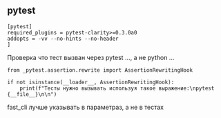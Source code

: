 ## pytest


```
[pytest]
required_plugins = pytest-clarity>=0.3.0a0
addopts = -vv --no-hints --no-header
]
```


Проверка что тест вызван через pytest ..., а не python ...

```
from _pytest.assertion.rewrite import AssertionRewritingHook

if not isinstance(__loader__, AssertionRewritingHook):
    print(f"Тесты нужно вызывать используя такое выражение:\npytest {__file__}\n\n")
```
fast_cli лучше указывать в параметраз, а не в тестах
